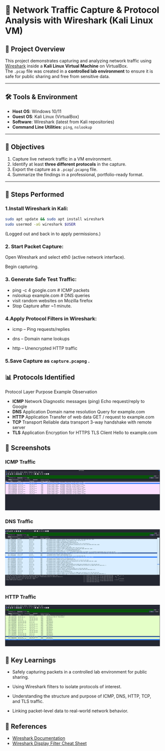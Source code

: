 
# 📡 Network Traffic Capture & Protocol Analysis with Wireshark (Kali Linux VM)

## 📖 Project Overview
This project demonstrates capturing and analyzing network traffic using [Wireshark](https://www.wireshark.org/) inside a **Kali Linux Virtual Machine** on VirtualBox.  
The `.pcap` file was created in a **controlled lab environment** to ensure it is safe for public sharing and free from sensitive data.

---

## 🛠 Tools & Environment
- **Host OS**: Windows 10/11  
- **Guest OS**: Kali Linux (VirtualBox)  
- **Software**: Wireshark (latest from Kali repositories)  
- **Command Line Utilities**: `ping`, `nslookup`  

---

## 🎯 Objectives
1. Capture live network traffic in a VM environment.  
2. Identify at least **three different protocols** in the capture.  
3. Export the capture as a `.pcap`/`.pcapng` file.  
4. Summarize the findings in a professional, portfolio-ready format.  

---

## 📌 Steps Performed
### 1.**Install Wireshark** in Kali:
   ```bash
   sudo apt update && sudo apt install wireshark
   sudo usermod -aG wireshark $USER
   ```
(Logged out and back in to apply permissions.)


### 2. Start Packet Capture:

Open Wireshark and select eth0 (active network interface).

Begin capturing.

### 3. Generate Safe Test Traffic:

- ping -c 4 google.com        # ICMP packets
- nslookup example.com        # DNS queries
- visit random websites on  Mozilla firefox
- Stop Capture after ~1 minute.

### 4.Apply Protocol Filters in Wireshark:

- icmp – Ping requests/replies

- dns – Domain name lookups

- http – Unencrypted HTTP traffic


### 5.Save Capture as `capture.pcapng` .

## 📊 Protocols Identified

Protocol	Layer	Purpose	Example Observation
- **ICMP**	Network	Diagnostic messages (ping)	Echo request/reply to Google
- **DNS**	Application	Domain name resolution	Query for example.com
- **HTTP**	Application	Transfer of web data	GET / request to example.com
- **TCP**	Transport	Reliable data transport	3-way handshake with remote server
- **TLS**	Application	Encryption for HTTPS	TLS Client Hello to example.com

 
## 📸 Screenshots

### ICMP Traffic
![ICMP Screenshot](screenshots/icmp.png)

### DNS Traffic
![DNS Screenshot](screenshots/dns.png)

### HTTP Traffic
![HTTP Screenshot](screenshots/http.png)

## 📑 Key Learnings
- Safely capturing packets in a controlled lab environment for public sharing.

- Using Wireshark filters to isolate protocols of interest.

- Understanding the structure and purpose of ICMP, DNS, HTTP, TCP, and TLS traffic.

- Linking packet-level data to real-world network behavior.

## 📜 References
- [Wireshark Documentation](https://www.wireshark.org/docs/)   
- [Wireshark Display Filter Cheat Sheet](https://packetlife.net/media/library/13/Wireshark_Display_Filters.pdf)  


